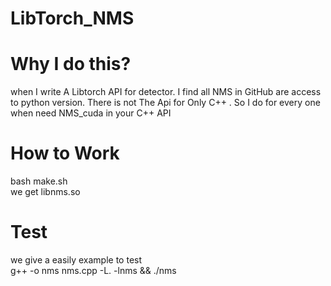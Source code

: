 # LibTorch_NMS
# Why I do this?

when I write A Libtorch API for detector. I find all NMS in GitHub are access to  python version. There is not The Api for Only C++ . So I do for every one when need NMS_cuda in your C++ API

# How to Work
bash make.sh  
we get libnms.so  

# Test
we give a easily example to test  
g++ -o nms  nms.cpp -L. -lnms && ./nms
